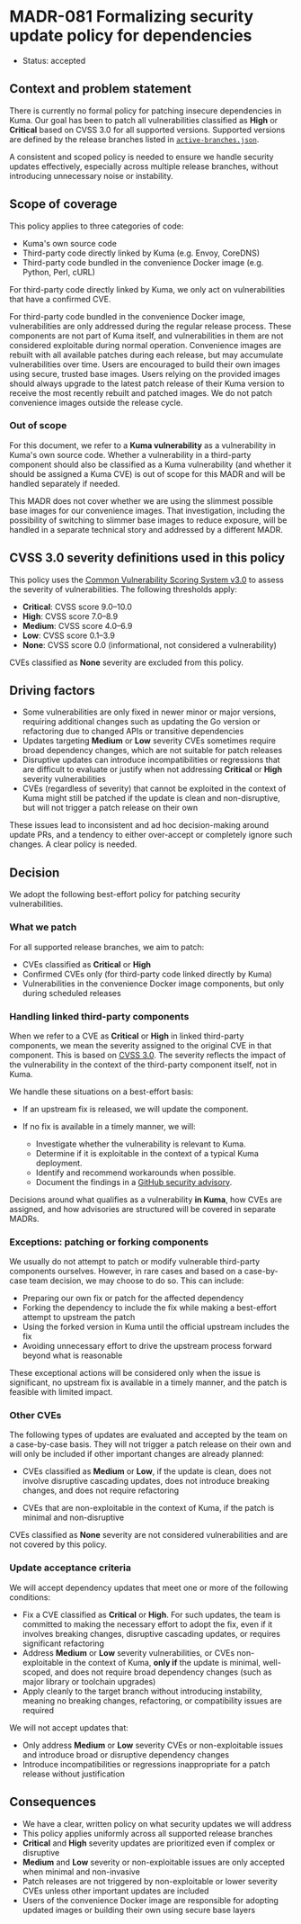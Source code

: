 # MADR-081 Formalizing security update policy for dependencies

* Status: accepted

## Context and problem statement

There is currently no formal policy for patching insecure dependencies in Kuma. Our goal has been to patch all vulnerabilities classified as **High** or **Critical** based on CVSS 3.0 for all supported versions. Supported versions are defined by the release branches listed in [`active-branches.json`](../../../active-branches.json).

A consistent and scoped policy is needed to ensure we handle security updates effectively, especially across multiple release branches, without introducing unnecessary noise or instability.

## Scope of coverage

This policy applies to three categories of code:

* Kuma's own source code
* Third-party code directly linked by Kuma (e.g. Envoy, CoreDNS)
* Third-party code bundled in the convenience Docker image (e.g. Python, Perl, cURL)

For third-party code directly linked by Kuma, we only act on vulnerabilities that have a confirmed CVE.

For third-party code bundled in the convenience Docker image, vulnerabilities are only addressed during the regular release process. These components are not part of Kuma itself, and vulnerabilities in them are not considered exploitable during normal operation. Convenience images are rebuilt with all available patches during each release, but may accumulate vulnerabilities over time. Users are encouraged to build their own images using secure, trusted base images. Users relying on the provided images should always upgrade to the latest patch release of their Kuma version to receive the most recently rebuilt and patched images. We do not patch convenience images outside the release cycle.

### Out of scope

For this document, we refer to a **Kuma vulnerability** as a vulnerability in Kuma's own source code. Whether a vulnerability in a third-party component should also be classified as a Kuma vulnerability (and whether it should be assigned a Kuma CVE) is out of scope for this MADR and will be handled separately if needed.

This MADR does not cover whether we are using the slimmest possible base images for our convenience images. That investigation, including the possibility of switching to slimmer base images to reduce exposure, will be handled in a separate technical story and addressed by a different MADR.

## CVSS 3.0 severity definitions used in this policy

This policy uses the [Common Vulnerability Scoring System v3.0](https://www.first.org/cvss/v3-0/specification-document) to assess the severity of vulnerabilities. The following thresholds apply:

* **Critical**: CVSS score 9.0–10.0
* **High**: CVSS score 7.0–8.9
* **Medium**: CVSS score 4.0–6.9
* **Low**: CVSS score 0.1–3.9
* **None**: CVSS score 0.0 (informational, not considered a vulnerability)

CVEs classified as **None** severity are excluded from this policy.

## Driving factors

* Some vulnerabilities are only fixed in newer minor or major versions, requiring additional changes such as updating the Go version or refactoring due to changed APIs or transitive dependencies
* Updates targeting **Medium** or **Low** severity CVEs sometimes require broad dependency changes, which are not suitable for patch releases
* Disruptive updates can introduce incompatibilities or regressions that are difficult to evaluate or justify when not addressing **Critical** or **High** severity vulnerabilities
* CVEs (regardless of severity) that cannot be exploited in the context of Kuma might still be patched if the update is clean and non-disruptive, but will not trigger a patch release on their own

These issues lead to inconsistent and ad hoc decision-making around update PRs, and a tendency to either over-accept or completely ignore such changes. A clear policy is needed.

## Decision

We adopt the following best-effort policy for patching security vulnerabilities.

### What we patch

For all supported release branches, we aim to patch:

* CVEs classified as **Critical** or **High**
* Confirmed CVEs only (for third-party code linked directly by Kuma)
* Vulnerabilities in the convenience Docker image components, but only during scheduled releases

### Handling linked third-party components

When we refer to a CVE as **Critical** or **High** in linked third-party components, we mean the severity assigned to the original CVE in that component. This is based on [CVSS 3.0](https://www.first.org/cvss/v3-0/specification-document). The severity reflects the impact of the vulnerability in the context of the third-party component itself, not in Kuma.

We handle these situations on a best-effort basis:

* If an upstream fix is released, we will update the component.

* If no fix is available in a timely manner, we will:

   * Investigate whether the vulnerability is relevant to Kuma.
   * Determine if it is exploitable in the context of a typical Kuma deployment.
   * Identify and recommend workarounds when possible.
   * Document the findings in a [GitHub security advisory](https://github.com/kumahq/kuma/security/advisories).

Decisions around what qualifies as a vulnerability **in Kuma**, how CVEs are assigned, and how advisories are structured will be covered in separate MADRs.

### Exceptions: patching or forking components

We usually do not attempt to patch or modify vulnerable third-party components ourselves. However, in rare cases and based on a case-by-case team decision, we may choose to do so. This can include:

* Preparing our own fix or patch for the affected dependency
* Forking the dependency to include the fix while making a best-effort attempt to upstream the patch
* Using the forked version in Kuma until the official upstream includes the fix
* Avoiding unnecessary effort to drive the upstream process forward beyond what is reasonable

These exceptional actions will be considered only when the issue is significant, no upstream fix is available in a timely manner, and the patch is feasible with limited impact.

### Other CVEs

The following types of updates are evaluated and accepted by the team on a case-by-case basis. They will not trigger a patch release on their own and will only be included if other important changes are already planned:

* CVEs classified as **Medium** or **Low**, if the update is clean, does not involve disruptive cascading updates, does not introduce breaking changes, and does not require refactoring

* CVEs that are non-exploitable in the context of Kuma, if the patch is minimal and non-disruptive

CVEs classified as **None** severity are not considered vulnerabilities and are not covered by this policy.

### Update acceptance criteria

We will accept dependency updates that meet one or more of the following conditions:

* Fix a CVE classified as **Critical** or **High**. For such updates, the team is committed to making the necessary effort to adopt the fix, even if it involves breaking changes, disruptive cascading updates, or requires significant refactoring
* Address **Medium** or **Low** severity vulnerabilities, or CVEs non-exploitable in the context of Kuma, **only if** the update is minimal, well-scoped, and does not require broad dependency changes (such as major library or toolchain upgrades)
* Apply cleanly to the target branch without introducing instability, meaning no breaking changes, refactoring, or compatibility issues are required

We will not accept updates that:

* Only address **Medium** or **Low** severity CVEs or non-exploitable issues and introduce broad or disruptive dependency changes
* Introduce incompatibilities or regressions inappropriate for a patch release without justification

## Consequences

* We have a clear, written policy on what security updates we will address
* This policy applies uniformly across all supported release branches
* **Critical** and **High** severity updates are prioritized even if complex or disruptive
* **Medium** and **Low** severity or non-exploitable issues are only accepted when minimal and non-invasive
* Patch releases are not triggered by non-exploitable or lower severity CVEs unless other important updates are included
* Users of the convenience Docker image are responsible for adopting updated images or building their own using secure base layers
